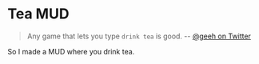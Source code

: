 # Tea MUD

> Any game that lets you type `drink tea` is good.
 -- [@geeh on Twitter](https://twitter.com/GeeH/status/1261194969920032768)

So I made a MUD where you drink tea.
